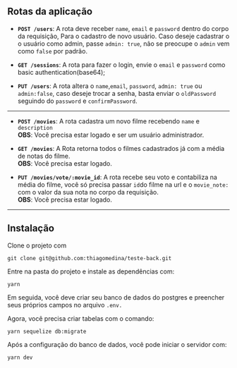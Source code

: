 

## Rotas da aplicação


- **`POST /users`**: A rota deve receber `name`, `email` e `password` dentro do corpo da requisição, Para o cadastro de novo usuário. Caso deseje cadastrar o o usuário como admin, passe `admin: true`, não se preocupe o `admin` vem como `false` por padrão.


- **`GET /sessions`**: A rota para fazer o login, envie o `email` e `password` como basic authentication(base64);


- **`PUT /users`**: A rota  altera o `name`,`email`, `password`, `admin: true` ou `admin:false`, caso deseje trocar a senha, basta enviar o `oldPassword` seguindo do `password` e `confirmPassword`.

----

- **`POST /movies`**: A rota cadastra um novo filme recebendo `name` e `description`<br/> 
**OBS**: Você precisa estar logado e ser um usuário administrador.


- **`GET /movies`**: A Rota retorna todos o filmes cadastrados já com a média de notas do filme.<br/> 
**OBS**: Você precisa estar logado.


- **`PUT /movies/vote/:movie_id`**: A rota recebe seu voto e contabiliza na média do filme, você só precisa passar `id`do filme na url e o `movie_note:` com o valor da sua nota no corpo da requisição. <br/> 
**OBS**: Você precisa estar logado.


----

## Instalação

Clone o projeto com
```console
git clone git@github.com:thiagomedina/teste-back.git
``` 

Entre na pasta do projeto e instale as dependências com:

```console
yarn
```

Em seguida, você deve criar seu banco de dados do postgres  e preencher seus próprios campos no arquivo `.env.`

Agora, você precisa criar tabelas com o comando:

```console
yarn sequelize db:migrate
```
Após a configuração do banco de dados, você pode iniciar o servidor com:

```console
yarn dev
```

